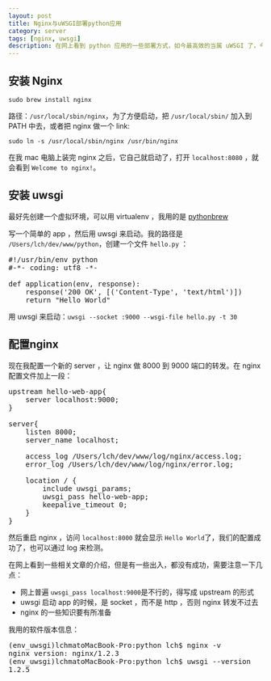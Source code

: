 ```yaml
---
layout: post
title: Nginx与uWSGI部署python应用
category: server
tags: [nginx, uwsgi]
description: 在网上看到 python 应用的一些部署方式，如今最高效的当属 uWSGI 了，今天就在本地部署感受一下。
---
```


## 安装 Nginx

    sudo brew install nginx

路径：`/usr/local/sbin/nginx`，为了方便启动，把 `/usr/local/sbin/` 加入到 PATH 中去，或者把 nginx 做一个 link:

    sudo ln -s /usr/local/sbin/nginx /usr/bin/nginx

在我 mac 电脑上装完 nginx 之后，它自己就启动了，打开 `localhost:8080` ，就会看到 `Welcome to nginx!`。

## 安装 uwsgi

最好先创建一个虚拟环境，可以用 virtualenv ，我用的是 [pythonbrew][]

写一个简单的 app ，然后用 uwsgi 来启动。我的路径是 `/Users/lch/dev/www/python`，创建一个文件 `hello.py` ：

<pre class="prettyprint">
#!/usr/bin/env python
#-*- coding: utf8 -*-

def application(env, response):
    response('200 OK', [('Content-Type', 'text/html')])
    return "Hello World"
</pre>

用 uwsgi 来启动：`uwsgi --socket :9000 --wsgi-file hello.py -t 30`

## 配置nginx

现在我配置一个新的 server ，让 nginx 做 8000 到 9000 端口的转发。在 nginx 配置文件加上一段：

<pre class="prettyprint">
upstream hello-web-app{
    server localhost:9000;
}

server{
    listen 8000;
    server_name localhost;

    access_log /Users/lch/dev/www/log/nginx/access.log;
    error_log /Users/lch/dev/www/log/nginx/error.log;

    location / { 
        include uwsgi_params;
        uwsgi_pass hello-web-app;
        keepalive_timeout 0;
    }   
}
</pre>

然后重启 nginx ，访问 `localhost:8000` 就会显示 `Hello World`了，我们的配置成功了，也可以通过 log 来检测。

在网上看到一些相关文章的介绍，但是有一些出入，都没有成功，需要注意一下几点：

- 网上普遍 `uwsgi_pass localhost:9000`是不行的，得写成 upstream 的形式
- uwsgi 启动 app 的时候，是 socket ，而不是 http ，否则 nginx 转发不过去
- nginx 的一些知识要有所准备

我用的软件版本信息：
<pre class="prettyprint">
(env_uwsgi)lchmatoMacBook-Pro:python lch$ nginx -v
nginx version: nginx/1.2.3
(env_uwsgi)lchmatoMacBook-Pro:python lch$ uwsgi --version
1.2.5
</pre>

[pythonbrew]: http://localhost:4000/python/2012/07/23/switch-your-python-env-with-using-pythonbrew.html "pythonbrew"
